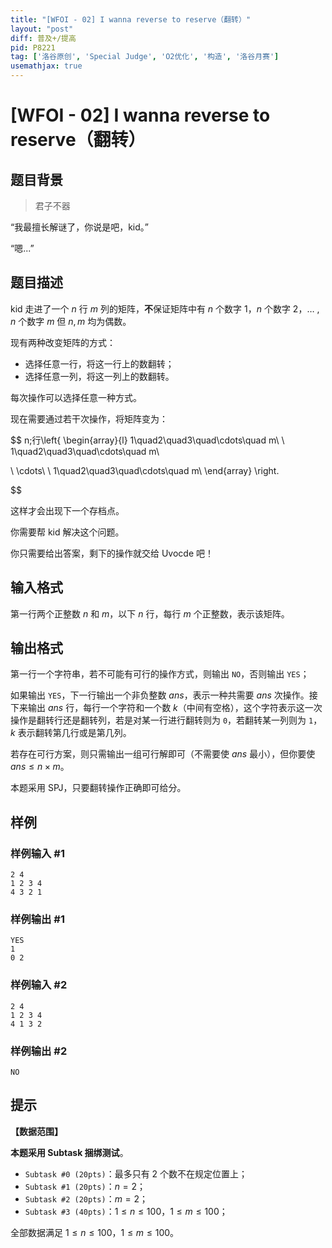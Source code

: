 ```yaml
---
title: "[WFOI - 02] I wanna reverse to reserve（翻转）"
layout: "post"
diff: 普及+/提高
pid: P8221
tag: ['洛谷原创', 'Special Judge', 'O2优化', '构造', '洛谷月赛']
usemathjax: true
---
```


# [WFOI - 02] I wanna reverse to reserve（翻转）
## 题目背景

> 君子不器

“我最擅长解谜了，你说是吧，kid。”

“嗯...”
## 题目描述

kid 走进了一个 $n$ 行 $m$ 列的矩阵，**不**保证矩阵中有 $n$ 个数字 $1$，$n$ 个数字 $2$，$\dots$ , $n$ 个数字 $m$ 但 $n,m$ 均为偶数。

现有两种改变矩阵的方式：

- 选择任意一行，将这一行上的数翻转；
- 选择任意一列，将这一列上的数翻转。

每次操作可以选择任意一种方式。

现在需要通过若干次操作，将矩阵变为：

$$
n\;行\left\{
\begin{array}{l}
1\quad2\quad3\quad\cdots\quad m\\
\\
1\quad2\quad3\quad\cdots\quad m\\

\\
\cdots\\
\\
1\quad2\quad3\quad\cdots\quad m\\
\end{array}
\right.

$$

这样才会出现下一个存档点。

你需要帮 kid 解决这个问题。

你只需要给出答案，剩下的操作就交给 Uvocde 吧！
## 输入格式

第一行两个正整数 $n$ 和 $m$，以下 $n$ 行，每行 $m$ 个正整数，表示该矩阵。
## 输出格式

第一行一个字符串，若不可能有可行的操作方式，则输出 `NO`，否则输出 `YES`；

如果输出 `YES`，下一行输出一个非负整数 $ans$，表示一种共需要 $ans$ 次操作。接下来输出 $ans$ 行，每行一个字符和一个数 $k$（中间有空格），这个字符表示这一次操作是翻转行还是翻转列，若是对某一行进行翻转则为 `0`，若翻转某一列则为 `1`，$k$ 表示翻转第几行或是第几列。

若存在可行方案，则只需输出一组可行解即可（不需要使 $ans$ 最小），但你要使 $ans \le n \times m$。

本题采用 $\text{SPJ}$，只要翻转操作正确即可给分。


## 样例

### 样例输入 #1
```
2 4
1 2 3 4
4 3 2 1
```
### 样例输出 #1
```
YES
1
0 2
```
### 样例输入 #2
```
2 4
1 2 3 4
4 1 3 2
```
### 样例输出 #2
```
NO
```
## 提示

**【数据范围】**

**本题采用 Subtask 捆绑测试**。

- $\texttt{Subtask \#0 (20pts)}$：最多只有 $2$ 个数不在规定位置上；
- $\texttt{Subtask \#1 (20pts)}$：$n=2$；
- $\texttt{Subtask \#2 (20pts)}$：$m=2$；
- $\texttt{Subtask \#3 (40pts)}$：$1\le n\le 100$，$1\le m\le 100$；

全部数据满足 $1\le n\le 100$，$1\le m\le 100$。
